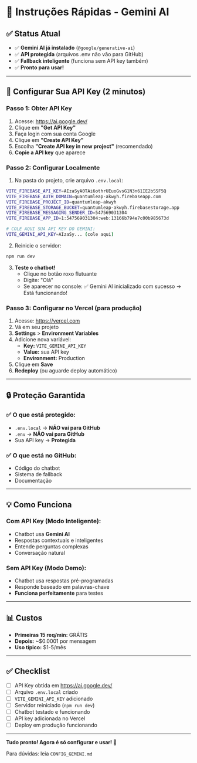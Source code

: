 # 🤖 Instruções Rápidas - Gemini AI

## ✅ Status Atual

- ✅ **Gemini AI já instalado** (`@google/generative-ai`)
- ✅ **API protegida** (arquivos .env não vão para GitHub)
- ✅ **Fallback inteligente** (funciona sem API key também)
- ✅ **Pronto para usar!**

---

## 🚀 Configurar Sua API Key (2 minutos)

### Passo 1: Obter API Key

1. Acesse: https://ai.google.dev/
2. Clique em **"Get API Key"**
3. Faça login com sua conta Google
4. Clique em **"Create API Key"**
5. Escolha **"Create API key in new project"** (recomendado)
6. **Copie a API key** que aparece

### Passo 2: Configurar Localmente

1. Na pasta do projeto, crie arquivo `.env.local`:
```bash
VITE_FIREBASE_API_KEY=AIzaSyA0TAi6othrUEuoGvsG1N3n61IE2bSSF5Q
VITE_FIREBASE_AUTH_DOMAIN=quantumleap-akwyh.firebaseapp.com
VITE_FIREBASE_PROJECT_ID=quantumleap-akwyh
VITE_FIREBASE_STORAGE_BUCKET=quantumleap-akwyh.firebasestorage.app
VITE_FIREBASE_MESSAGING_SENDER_ID=547569031304
VITE_FIREBASE_APP_ID=1:547569031304:web:13166b794e7c00b985673d

# COLE AQUI SUA API KEY DO GEMINI:
VITE_GEMINI_API_KEY=AIzaSy... (cole aqui)
```

2. Reinicie o servidor:
```bash
npm run dev
```

3. **Teste o chatbot!**
   - Clique no botão roxo flutuante
   - Digite: "Olá"
   - Se aparecer no console: ✅ Gemini AI inicializado com sucesso → Está funcionando!

### Passo 3: Configurar no Vercel (para produção)

1. Acesse: https://vercel.com
2. Vá em seu projeto
3. **Settings** > **Environment Variables**
4. Adicione nova variável:
   - **Key:** `VITE_GEMINI_API_KEY`
   - **Value:** sua API key
   - **Environment:** Production
5. Clique em **Save**
6. **Redeploy** (ou aguarde deploy automático)

---

## 🔒 Proteção Garantida

### ✅ O que está protegido:
- `.env.local` → **NÃO vai para GitHub**
- `.env` → **NÃO vai para GitHub**
- Sua API key → **Protegida**

### ✅ O que está no GitHub:
- Código do chatbot
- Sistema de fallback
- Documentação

---

## 💡 Como Funciona

### Com API Key (Modo Inteligente):
- Chatbot usa **Gemini AI**
- Respostas contextuais e inteligentes
- Entende perguntas complexas
- Conversação natural

### Sem API Key (Modo Demo):
- Chatbot usa respostas pré-programadas
- Responde baseado em palavras-chave
- **Funciona perfeitamente** para testes

---

## 📊 Custos

- **Primeiras 15 req/min:** GRÁTIS
- **Depois:** ~$0.0001 por mensagem
- **Uso típico:** $1-5/mês

---

## ✅ Checklist

- [ ] API Key obtida em https://ai.google.dev/
- [ ] Arquivo `.env.local` criado
- [ ] `VITE_GEMINI_API_KEY` adicionado
- [ ] Servidor reiniciado (`npm run dev`)
- [ ] Chatbot testado e funcionando
- [ ] API key adicionada no Vercel
- [ ] Deploy em produção funcionando

---

**Tudo pronto! Agora é só configurar e usar! 🚀**

Para dúvidas: leia `CONFIG_GEMINI.md`

